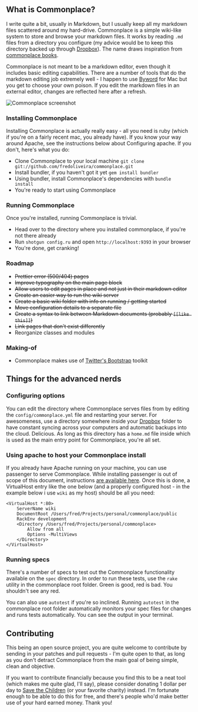 ## What is Commonplace?

I write quite a bit, usually in Markdown, but I usually keep all my markdown files scattered around my hard-drive. Commonplace is a simple wiki-like system to store and browse your markdown files. It works by reading `.md` files from a directory you configure (my advice would be to keep this directory backed up through [Dropbox](http://getdropbox.com)). The name draws inspiration from [commonplace books](http://en.wikipedia.org/wiki/Commonplace_book).

Commonplace is not meant to be a markdown editor, even though it includes basic editing capabilities. There are a number of tools that do the markdown editing job extremely well - I happen to use [Byword](http://bywordapp.com) for Mac but you get to choose your own poison. If you edit the markdown files in an external editor, changes are reflected here after a refresh.

![Commonplace screenshot](http://madebyform.com/commonplace/img/screen.png)

### Installing Commonplace

Installing Commonplace is actually really easy - all you need is ruby (which if you're on a fairly recent mac, you already have). If you know your way around Apache, see the instructions below about Configuring apache. If you don't, here's what you do:

* Clone Commonplace to your local machine `git clone git://github.com/fredoliveira/commonplace.git`
* Install bundler, if you haven't got it yet `gem install bundler`
* Using bundler, install Commonplace's dependencies with `bundle install`
* You're ready to start using Commonplace

### Running Commonplace

Once you're installed, running Commonplace is trivial.

* Head over to the directory where you installed commonplace, if you're not there already
* Run `shotgun config.ru` and open `http://localhost:9393` in your browser
* You're done, get cranking!

### Roadmap

* <del>Prettier error (500/404) pages</del>
* <del>Improve typography on the main page block</del>
* <del>Allow users to edit pages in place and not just in their markdown editor</del>
* <del>Create an easier way to run the wiki server</del>
* <del>Create a basic wiki folder with info on running / getting started</del>
* <del>Move configuration details to a separate file</del>
* <del>Create a syntax to link between Markdown documents (probably `[[like this]]`)</del>
* <del>Link pages that don't exist differently</del>
* Reorganize classes and modules

### Making-of

* Commonplace makes use of [Twitter's Bootstrap](https://github.com/twitter/bootstrap/) toolkit

## Things for the advanced nerds

### Configuring options

You can edit the directory where Commonplace serves files from by editing the `config/commonplace.yml` file and restarting your server. For awesomeness, use a directory somewhere inside your [Dropbox](http://getdropbox.com) folder to have constant syncing across your computers and automatic backups into the cloud. Delicious. As long as this directory has a `home.md` file inside which is used as the main entry point for Commonplace, you're all set.

### Using apache to host your Commonplace install

If you already have Apache running on your machine, you can use passenger to serve Commonplace. While installing passenger is out of scope of this document, instructions [are available here](http://www.modrails.com/install.html). Once this is done, a VirtualHost entry like the one below (and a properly configured host - in the example below i use `wiki` as my host) should be all you need:

    <VirtualHost *:80>
        ServerName wiki
        DocumentRoot /Users/fred/Projects/personal/commonplace/public
    	RackEnv development
        <Directory /Users/fred/Projects/personal/commonplace>
            Allow from all
            Options -MultiViews
        </Directory>
    </VirtualHost>

### Running specs

There's a number of specs to test out the Commonplace functionality available on the `spec` directory. In order to run these tests, use the `rake` utility in the commonplace root folder. Green is good, red is bad. You shouldn't see any red.

You can also use `autotest` if you're so inclined. Running `autotest` in the commonplace root folder automatically monitors your spec files for changes and runs tests automatically. You can see the output in your terminal.

## Contributing

This being an open source project, you are quite welcome to contribute by sending in your patches and pull requests - I'm quite open to that, as long as you don't detract Commonplace from the main goal of being simple, clean and objective. 

If you want to contribute financially because you find this to be a neat tool (which makes me quite glad, I'll say), please consider donating 1 dollar per day to [Save the Children](http://www.savethechildren.org/) (or your favorite charity) instead. I'm fortunate enough to be able to do this for free, and there's people who'd make better use of your hard earned money. Thank you!